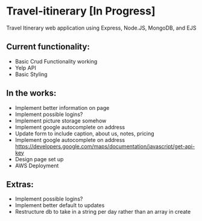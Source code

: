 # Travel-itinerary [In Progress]

Travel Itinerary web application using Express, Node.JS, MongoDB, and EJS

## Current functionality: 

* Basic Crud Functionality working
* Yelp API
* Basic Styling 

## In the works:

* Implement better information on page
* Implement possible logins?
* Implement picture storage somehow
* Implement google autocomplete on address 
* Update form to include caption, about us, notes, pricing
* Implement google autocomplete on address https://developers.google.com/maps/documentation/javascript/get-api-key
* Design page set up
* AWS Deployment

## Extras:
* Implement possible logins?
* Implement better default to updates 
* Restructure db to take in a string per day rather than an array in create